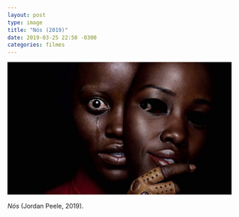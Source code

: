 ```yaml
---
layout: post
type: image
title: "Nós (2019)"
date: 2019-03-25 22:50 -0300
categories: filmes
---
```

![Nós](/assets/2019/filme-nos.jpg)

_Nós_ (Jordan Peele, 2019).
